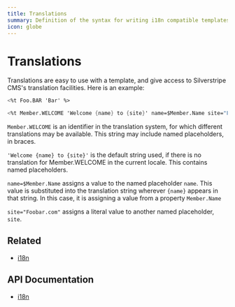 ```yaml
---
title: Translations
summary: Definition of the syntax for writing i18n compatible templates.
icon: globe
---
```


# Translations

Translations are easy to use with a template, and give access to Silverstripe CMS's translation facilities. Here is an 
example:

```ss
<%t Foo.BAR 'Bar' %>

<%t Member.WELCOME 'Welcome {name} to {site}' name=$Member.Name site="Foobar.com" %>
```

`Member.WELCOME` is an identifier in the translation system, for which different translations may be available. This 
string may include named placeholders, in braces.

`'Welcome {name} to {site}'` is the default string used, if there is no translation for Member.WELCOME in the current 
locale. This contains named placeholders.

`name=$Member.Name` assigns a value to the named placeholder `name`. This value is substituted into the translation 
string wherever `{name}` appears in that string. In this case, it is assigning a value from a property `Member.Name`

`site="Foobar.com"` assigns a literal value to another named placeholder, `site`.

## Related

* [i18n](../i18n)

## API Documentation

* [i18n](api:SilverStripe\i18n\i18n)
